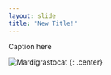 ```yaml
---
layout: slide
title: "New Title!"
---
```


Caption here

![Mardigrastocat](https://octodex.github.com/images/Mardigrastocat.png)
{: .center}
